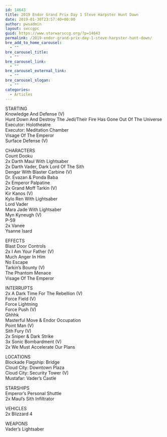 ```yaml
---
id: 14643
title: 2019 Endor Grand Prix Day 1 Steve Harpster Hunt Down
date: 2019-01-30T23:57:40+00:00
author: pwsadmin
layout: swccgpc
guid: https://www.starwarsccg.org/?p=14643
permalink: /2019-endor-grand-prix-day-1-steve-harpster-hunt-down/
bre_add_to_home_carousel:
  - ""
bre_carousel_title:
  - ""
bre_carousel_link:
  - ""
bre_carousel_external_link:
  - ""
bre_carousel_slogan:
  - ""
categories:
  - Articles
---
```

  


STARTING  
Knowledge And Defense (V)  
Hunt Down And Destroy The Jedi/Their Fire Has Gone Out Of The Universe  
Executor: Holotheatre  
Executor: Meditation Chamber  
Visage Of The Emperor  
Surface Defense (V)

CHARACTERS  
Count Dooku  
2x Darth Maul With Lightsaber  
2x Darth Vader, Dark Lord Of The Sith  
Dengar With Blaster Carbine (V)  
Dr. Evazan & Ponda Baba  
2x Emperor Palpatine  
2x Grand Moff Tarkin (V)  
Kir Kanos (V)  
Kylo Ren With Lightsaber  
Lord Vader  
Mara Jade With Lightsaber  
Myn Kyneugh (V)  
P-59  
2x Vanee  
Ysanne Isard

EFFECTS  
Blast Door Controls  
2x I Am Your Father (V)  
Much Anger In Him  
No Escape  
Tarkin&#8217;s Bounty (V)  
The Phantom Menace  
Visage Of The Emperor

INTERRUPTS  
2x A Dark Time For The Rebellion (V)  
Force Field (V)  
Force Lightning  
Force Push (V)  
Ghhhk  
Masterful Move & Endor Occupation  
Point Man (V)  
Sith Fury (V)  
2x Sniper & Dark Strike  
3x Sonic Bombardment (V)  
2x We Must Accelerate Our Plans

LOCATIONS  
Blockade Flagship: Bridge  
Cloud City: Downtown Plaza  
Cloud City: Security Tower (V)  
Mustafar: Vader&#8217;s Castle

STARSHIPS  
Emperor&#8217;s Personal Shuttle  
2x Maul&#8217;s Sith Infiltrator

VEHICLES  
2x Blizzard 4

WEAPONS  
Vader&#8217;s Lightsaber
